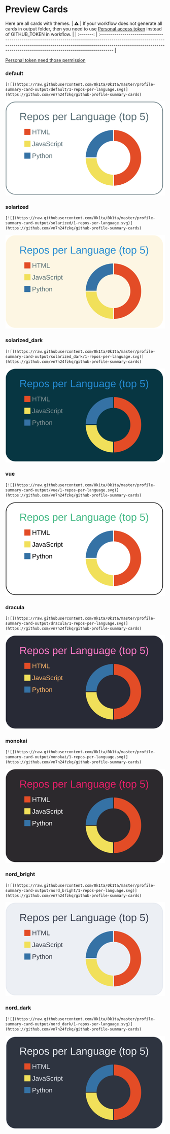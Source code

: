 
# Preview Cards

Here are all cards with themes.
| :warning: | If your workflow does not generate all cards in output folder, then you need to use [Personal access token](https://docs.github.com/en/actions/configuring-and-managing-workflows/creating-and-storing-encrypted-secrets) instead of GITHUB_TOKEN in workflow. |
| :-------: | :------------------------------------------------------------------------------------------------------------------------------------------------------------------------------------------------------------------------------------------------ |

[Personal token need those permission](https://github.com/vn7n24fzkq/github-profile-summary-cards/wiki/Personal-access-token-permissions)


### default


```
[![](https://raw.githubusercontent.com/0k1ta/0k1ta/master/profile-summary-card-output/default/1-repos-per-language.svg)](https://github.com/vn7n24fzkq/github-profile-summary-cards)
```
![](https://raw.githubusercontent.com/0k1ta/0k1ta/master/profile-summary-card-output/default/1-repos-per-language.svg)


### solarized


```
[![](https://raw.githubusercontent.com/0k1ta/0k1ta/master/profile-summary-card-output/solarized/1-repos-per-language.svg)](https://github.com/vn7n24fzkq/github-profile-summary-cards)
```
![](https://raw.githubusercontent.com/0k1ta/0k1ta/master/profile-summary-card-output/solarized/1-repos-per-language.svg)


### solarized_dark


```
[![](https://raw.githubusercontent.com/0k1ta/0k1ta/master/profile-summary-card-output/solarized_dark/1-repos-per-language.svg)](https://github.com/vn7n24fzkq/github-profile-summary-cards)
```
![](https://raw.githubusercontent.com/0k1ta/0k1ta/master/profile-summary-card-output/solarized_dark/1-repos-per-language.svg)


### vue


```
[![](https://raw.githubusercontent.com/0k1ta/0k1ta/master/profile-summary-card-output/vue/1-repos-per-language.svg)](https://github.com/vn7n24fzkq/github-profile-summary-cards)
```
![](https://raw.githubusercontent.com/0k1ta/0k1ta/master/profile-summary-card-output/vue/1-repos-per-language.svg)


### dracula


```
[![](https://raw.githubusercontent.com/0k1ta/0k1ta/master/profile-summary-card-output/dracula/1-repos-per-language.svg)](https://github.com/vn7n24fzkq/github-profile-summary-cards)
```
![](https://raw.githubusercontent.com/0k1ta/0k1ta/master/profile-summary-card-output/dracula/1-repos-per-language.svg)


### monokai


```
[![](https://raw.githubusercontent.com/0k1ta/0k1ta/master/profile-summary-card-output/monokai/1-repos-per-language.svg)](https://github.com/vn7n24fzkq/github-profile-summary-cards)
```
![](https://raw.githubusercontent.com/0k1ta/0k1ta/master/profile-summary-card-output/monokai/1-repos-per-language.svg)


### nord_bright


```
[![](https://raw.githubusercontent.com/0k1ta/0k1ta/master/profile-summary-card-output/nord_bright/1-repos-per-language.svg)](https://github.com/vn7n24fzkq/github-profile-summary-cards)
```
![](https://raw.githubusercontent.com/0k1ta/0k1ta/master/profile-summary-card-output/nord_bright/1-repos-per-language.svg)


### nord_dark


```
[![](https://raw.githubusercontent.com/0k1ta/0k1ta/master/profile-summary-card-output/nord_dark/1-repos-per-language.svg)](https://github.com/vn7n24fzkq/github-profile-summary-cards)
```
![](https://raw.githubusercontent.com/0k1ta/0k1ta/master/profile-summary-card-output/nord_dark/1-repos-per-language.svg)

